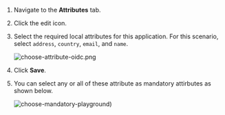 1.  Navigate to the **Attributes** tab. 

2.  Click the edit icon. 

3.  Select the required local attributes for this application. For this scenario, select `address`, `country`, `email`, and `name`. 

    ![choose-attribute-oidc.png](../../assets/img/samples/choose-attribute-oidc.png)

4.  Click **Save**. 

5.  You can select any or all of these attribute as mandatory attirbutes as shown below. 

    ![choose-mandatory-playground](../../assets/img/samples/choose-mandatory-playground.png))